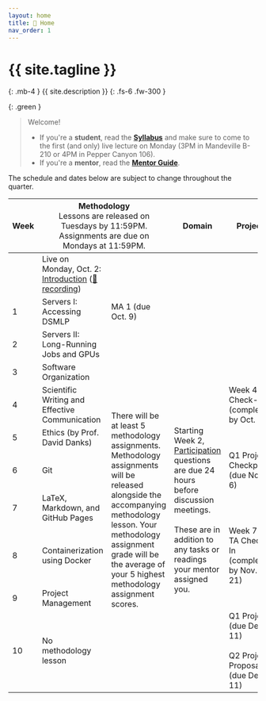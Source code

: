 ```yaml
---
layout: home
title: 🏡 Home 
nav_order: 1
---
```


<!-- {: .warning }
This site is under construction! -->

# {{ site.tagline }}
{: .mb-4 }
{{ site.description }}
{: .fs-6 .fw-300 }

{: .green }
> Welcome! 
> - If you're a **student**, read the [**Syllabus**](syllabus) and make sure to come to the first (and only) live lecture on Monday (3PM in Mandeville B-210 or 4PM in Pepper Canyon 106).
> - If you're a **mentor**, read the [**Mentor Guide**](mentors).

The schedule and dates below are subject to change throughout the quarter.

<table>
    <colgroup>
        <col style="width: 2%" />
        <col style="width: 25%" />
        <col style="width: 23%" />
        <col style="width: 25%" />
        <col style="width: 25%" />
    </colgroup>
    <thead class="header">
        <tr>
            <th>Week</th>
            <th colspan=2>Methodology<br><span style="font-weight:normal">Lessons are released on Tuesdays by 11:59PM.<br>Assignments are due on Mondays at 11:59PM.</span></th>
            <th>Domain</th>
            <th>Project</th>
        </tr>
    </thead>
    <tbody>
        <tr>
            <td></td>
            <td>Live on Monday, Oct. 2: <a href="https://docs.google.com/presentation/d/1ekVJK67mniCzxUEvNkPZwSd-AJqBZfhrmfaAhLOYoUY/edit?usp=sharing">Introduction</a> (<a href="https://youtu.be/s2s7trgLiao">🎥 recording</a>)</td>
            <td></td>
            <td></td>
            <td></td>
        </tr>
        <tr>
            <td>1</td>
            <td>Servers I: Accessing DSMLP</td>
            <td>MA 1 (due Oct. 9)</td>
            <td></td>
            <td></td>
        </tr>
        <tr>
            <td>2</td>
            <td>Servers II: Long-Running Jobs and GPUs</td>
            <td rowspan=9>There will be at least 5 methodology assignments. Methodology assignments will be released alongside the accompanying methodology lesson. Your methodology assignment grade will be the average of your 5 highest methodology assignment scores.</td>
            <td rowspan=9>Starting Week 2, <a href="assignments/participation/q1">Participation</a> questions are due 24 hours before discussion meetings.<br><br>These are in addition to any tasks or readings your mentor assigned you.</td>
            <td></td>
        </tr>
        <tr>
            <td>3</td>
            <td>Software Organization</td>
            <td></td>
        </tr>
        <tr>
            <td>4</td>
            <td>Scientific Writing and Effective Communication</td>
            <td>Week 4 TA Check-In (complete by Oct. 27)</td>
        </tr>
        <tr>
            <td>5</td>
            <td>Ethics (by Prof. David Danks)</td>
            <td></td>
        </tr>
        <tr>
            <td>6</td>
            <td>Git</td>
            <td>Q1 Project Checkpoint (due Nov. 6)</td>
        </tr>
        <tr>
            <td>7</td>
            <td>LaTeX, Markdown, and GitHub Pages</td>
            <td></td>
        </tr>
        <tr>
            <td>8</td>
            <td>Containerization using Docker</td>
            <td>Week 7-8 TA Check-In (complete by Nov. 21)</td>
        </tr>
        <tr>
            <td>9</td>
            <td>Project Management</td>
            <td></td>
        </tr>
        <tr>
            <td>10</td>
            <td>No methodology lesson</td>
            <td>Q1 Project (due Dec. 11)<br><br>Q2 Project Proposal (due Dec. 11)</td>
        </tr>
    </tbody>
</table>

<!-- 
<table>
    <colgroup>
        <col style="width: 1%" />
        <col style="width: 1%" />
        <col style="width: 48%" />
        <col style="width: 25%" />
        <col style="width: 25%" />
    </colgroup>
    <thead class="header">
        <tr>
            <th>Week</th>
            <th>Date</th>
            <th>Methodology</th>
            <th>Domain</th>
            <th><a href="assignments/projects/q2">Project</a></th>
        </tr>
    </thead>
    <tbody>
        <tr>
            <td>1</td>
            <td>Jan. 9</td>
            <td><a href='lessons/q2/01'>Project Management</a></td>
            <td></td>
            <td></td>
        </tr>
        <tr>
            <td>2</td>
            <td>Jan. 16</td>
            <td><a href='lessons/q2/02'>Collaborating with Git</a></td>
            <td rowspan=9>Starting Week 2, <a href="assignments/participation/q2">Participation</a> questions are due 24 hours before discussion meetings.<br><br>These are <b>required</b> and are to be submitted as a group. They are different from the participation questions from Quarter 1.</td>
            <td></td>
        </tr>
        <tr>
            <td>3</td>
            <td>Jan. 23</td>
            <td><a href='lessons/q2/03'>Effective Communication</a></td>
            <td><a href="assignments/projects/q2-checkin">Week 3 TA Check-In</a> (sign up by Jan. 20)</td>
        </tr>
        <tr>
            <td>4</td>
            <td>Jan. 30</td>
            <td><a href='lessons/q2/04'>Posters and Oral Presentations</a></td>
            <td></td>
        </tr>
        <tr>
            <td>5</td>
            <td>Feb. 6</td>
            <td><a href='lessons/q2/05'>Websites</a></td>
            <td><a href="assignments/projects/q2#report">Report checkpoint</a> and <a href="assignments/projects/q2#code-artifact">code checkpoint</a> (due Feb. 12)</td>
        </tr>
        <tr>
            <td>6</td>
            <td>Feb. 13</td>
            <td rowspan=5>No further methodology lessons</td>
            <td><a href="assignments/projects/q2#poster-presentation">Poster checkpoint</a> (due Feb. 19)</td>
        </tr>
        <tr>
            <td>7</td>
            <td>Feb. 20</td>
            <td><a href="assignments/projects/q2#website">Website checkpoint</a> (due Feb. 26)</td>
        </tr>
        <tr>
            <td>8</td>
            <td>Feb. 27</td>
            <td><a href="assignments/projects/q2-week8-checkin">Week 8 TA Check-In</a>  (sign up by Feb. 26, complete by Mar. 3)</td>
        </tr>
        <tr>
            <td>9</td>
            <td>Mar. 6</td>
            <td><a href="assignments/projects/q2#poster-presentation">Poster</a> (due Mar. 9)<br><b><a href="https://docs.google.com/forms/d/e/1FAIpQLSfoQiyTe5mNXIYqrerMA2Y9GMaCajPU8EMM-xkuceg6t4cLyA/viewform">Submission Link</a></b></td>
        </tr>
        <tr>
            <td>10</td>
            <td>Mar. 13</td>
            <td><a href="assignments/projects/q2#report">Report</a>, <a href="assignments/projects/q2#code-artifact">code</a>, <a href="assignments/projects/q2#website">website</a>, and contribution statement (due. Mar. 14)<br><br>In-person showcase on Mar. 15</td>
        </tr>
    </tbody>
</table>
-->